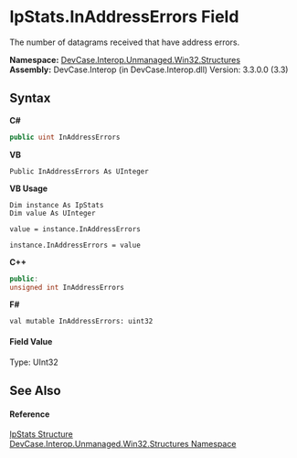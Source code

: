 # IpStats.InAddressErrors Field
 

The number of datagrams received that have address errors.

**Namespace:**&nbsp;<a href="N_DevCase_Interop_Unmanaged_Win32_Structures">DevCase.Interop.Unmanaged.Win32.Structures</a><br />**Assembly:**&nbsp;DevCase.Interop (in DevCase.Interop.dll) Version: 3.3.0.0 (3.3)

## Syntax

**C#**<br />
``` C#
public uint InAddressErrors
```

**VB**<br />
``` VB
Public InAddressErrors As UInteger
```

**VB Usage**<br />
``` VB Usage
Dim instance As IpStats
Dim value As UInteger

value = instance.InAddressErrors

instance.InAddressErrors = value
```

**C++**<br />
``` C++
public:
unsigned int InAddressErrors
```

**F#**<br />
``` F#
val mutable InAddressErrors: uint32
```


#### Field Value
Type: UInt32

## See Also


#### Reference
<a href="T_DevCase_Interop_Unmanaged_Win32_Structures_IpStats">IpStats Structure</a><br /><a href="N_DevCase_Interop_Unmanaged_Win32_Structures">DevCase.Interop.Unmanaged.Win32.Structures Namespace</a><br />